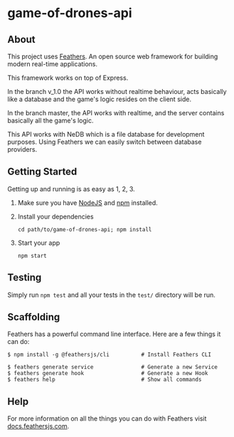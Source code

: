 # game-of-drones-api

> 

## About

This project uses [Feathers](http://feathersjs.com). An open source web framework for building modern real-time applications.

This framework works on top of Express.

In the branch v_1.0 the API works without realtime behaviour, acts basically like a database and the
game's logic resides on the client side.

In the branch master, the API works with realtime, and the server contains basically all the game's logic.

This API works with NeDB which is a file database for development purposes. Using Feathers we can easily switch between database providers. 

## Getting Started

Getting up and running is as easy as 1, 2, 3.

1. Make sure you have [NodeJS](https://nodejs.org/) and [npm](https://www.npmjs.com/) installed.
2. Install your dependencies

    ```
    cd path/to/game-of-drones-api; npm install
    ```

3. Start your app

    ```
    npm start
    ```

## Testing

Simply run `npm test` and all your tests in the `test/` directory will be run.

## Scaffolding

Feathers has a powerful command line interface. Here are a few things it can do:

```
$ npm install -g @feathersjs/cli          # Install Feathers CLI

$ feathers generate service               # Generate a new Service
$ feathers generate hook                  # Generate a new Hook
$ feathers help                           # Show all commands
```

## Help

For more information on all the things you can do with Feathers visit [docs.feathersjs.com](http://docs.feathersjs.com).
